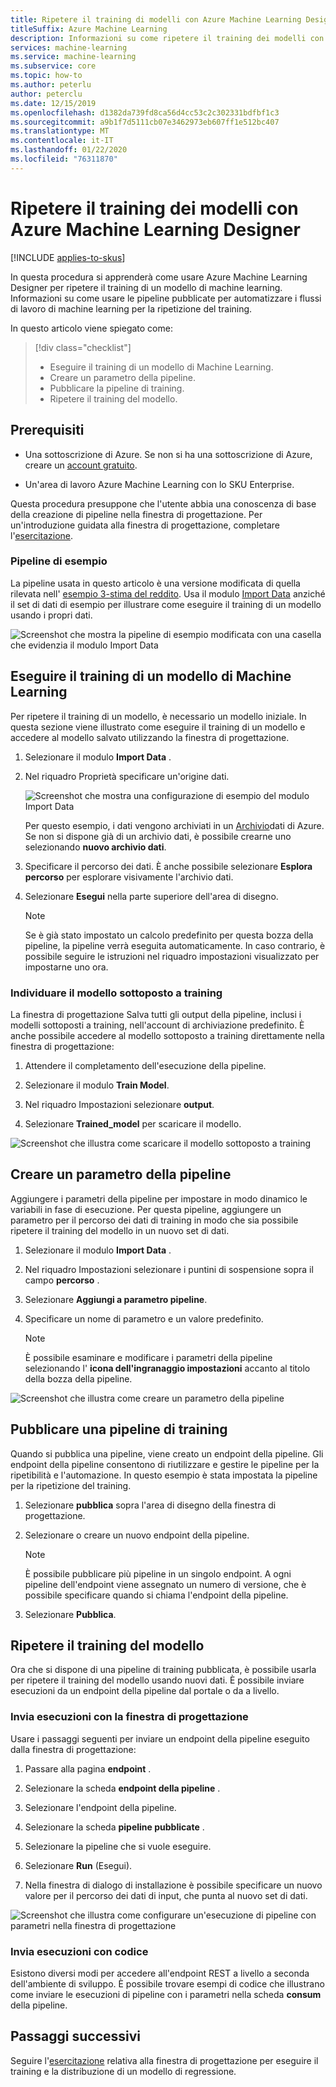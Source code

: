 ```yaml
---
title: Ripetere il training di modelli con Azure Machine Learning Designer
titleSuffix: Azure Machine Learning
description: Informazioni su come ripetere il training dei modelli con le pipeline pubblicate in Azure Machine Learning Designer.
services: machine-learning
ms.service: machine-learning
ms.subservice: core
ms.topic: how-to
ms.author: peterlu
author: peterclu
ms.date: 12/15/2019
ms.openlocfilehash: d1382da739fd8ca56d4cc53c2c302331bdfbf1c3
ms.sourcegitcommit: a9b1f7d5111cb07e3462973eb607ff1e512bc407
ms.translationtype: MT
ms.contentlocale: it-IT
ms.lasthandoff: 01/22/2020
ms.locfileid: "76311870"
---
```

# <a name="retrain-models-with-azure-machine-learning-designer"></a>Ripetere il training dei modelli con Azure Machine Learning Designer
[!INCLUDE [applies-to-skus](../../includes/aml-applies-to-basic-enterprise-sku.md)]

In questa procedura si apprenderà come usare Azure Machine Learning Designer per ripetere il training di un modello di machine learning. Informazioni su come usare le pipeline pubblicate per automatizzare i flussi di lavoro di machine learning per la ripetizione del training.

In questo articolo viene spiegato come:

> [!div class="checklist"]
> * Eseguire il training di un modello di Machine Learning.
> * Creare un parametro della pipeline.
> * Pubblicare la pipeline di training.
> * Ripetere il training del modello.

## <a name="prerequisites"></a>Prerequisiti

* Una sottoscrizione di Azure. Se non si ha una sottoscrizione di Azure, creare un [account gratuito](https://aka.ms/AMLFree).

* Un'area di lavoro Azure Machine Learning con lo SKU Enterprise.

Questa procedura presuppone che l'utente abbia una conoscenza di base della creazione di pipeline nella finestra di progettazione. Per un'introduzione guidata alla finestra di progettazione, completare l'[esercitazione](tutorial-designer-automobile-price-train-score.md). 

### <a name="sample-pipeline"></a>Pipeline di esempio

La pipeline usata in questo articolo è una versione modificata di quella rilevata nell' [esempio 3-stima del reddito](how-to-designer-sample-classification-predict-income.md). Usa il modulo [Import Data](algorithm-module-reference/import-data.md) anziché il set di dati di esempio per illustrare come eseguire il training di un modello usando i propri dati.

![Screenshot che mostra la pipeline di esempio modificata con una casella che evidenzia il modulo Import Data](./media/how-to-retrain-designer/modified-sample-pipeline.png)

## <a name="train-a-machine-learning-model"></a>Eseguire il training di un modello di Machine Learning

Per ripetere il training di un modello, è necessario un modello iniziale. In questa sezione viene illustrato come eseguire il training di un modello e accedere al modello salvato utilizzando la finestra di progettazione.

1. Selezionare il modulo **Import Data** .
1. Nel riquadro Proprietà specificare un'origine dati.

    ![Screenshot che mostra una configurazione di esempio del modulo Import Data](./media/how-to-retrain-designer/import-data-settings.png)

    Per questo esempio, i dati vengono archiviati in un [Archivio](how-to-access-data.md)dati di Azure. Se non si dispone già di un archivio dati, è possibile crearne uno selezionando **nuovo archivio dati**.

1. Specificare il percorso dei dati. È anche possibile selezionare **Esplora percorso** per esplorare visivamente l'archivio dati. 

1. Selezionare **Esegui** nella parte superiore dell'area di disegno.
    
    > [!NOTE]
    > Se è già stato impostato un calcolo predefinito per questa bozza della pipeline, la pipeline verrà eseguita automaticamente. In caso contrario, è possibile seguire le istruzioni nel riquadro impostazioni visualizzato per impostarne uno ora.

### <a name="locate-your-trained-model"></a>Individuare il modello sottoposto a training

La finestra di progettazione Salva tutti gli output della pipeline, inclusi i modelli sottoposti a training, nell'account di archiviazione predefinito. È anche possibile accedere al modello sottoposto a training direttamente nella finestra di progettazione:

1. Attendere il completamento dell'esecuzione della pipeline.

1. Selezionare il modulo **Train Model**.

1. Nel riquadro Impostazioni selezionare **output**.

1. Selezionare **Trained_model** per scaricare il modello.

![Screenshot che illustra come scaricare il modello sottoposto a training](./media/how-to-retrain-designer/download-model.png)

## <a name="create-a-pipeline-parameter"></a>Creare un parametro della pipeline

Aggiungere i parametri della pipeline per impostare in modo dinamico le variabili in fase di esecuzione. Per questa pipeline, aggiungere un parametro per il percorso dei dati di training in modo che sia possibile ripetere il training del modello in un nuovo set di dati.

1. Selezionare il modulo **Import Data** .
1. Nel riquadro Impostazioni selezionare i puntini di sospensione sopra il campo **percorso** .
1. Selezionare **Aggiungi a parametro pipeline**.
1. Specificare un nome di parametro e un valore predefinito.

    > [!NOTE]
    > È possibile esaminare e modificare i parametri della pipeline selezionando l' **icona dell'ingranaggio impostazioni** accanto al titolo della bozza della pipeline. 

![Screenshot che illustra come creare un parametro della pipeline](media/how-to-retrain-designer/add-pipeline-parameter.png)

## <a name="publish-a-training-pipeline"></a>Pubblicare una pipeline di training

Quando si pubblica una pipeline, viene creato un endpoint della pipeline. Gli endpoint della pipeline consentono di riutilizzare e gestire le pipeline per la ripetibilità e l'automazione. In questo esempio è stata impostata la pipeline per la ripetizione del training.

1. Selezionare **pubblica** sopra l'area di disegno della finestra di progettazione.
1. Selezionare o creare un nuovo endpoint della pipeline.

    > [!NOTE]
    > È possibile pubblicare più pipeline in un singolo endpoint. A ogni pipeline dell'endpoint viene assegnato un numero di versione, che è possibile specificare quando si chiama l'endpoint della pipeline.

1. Selezionare **Pubblica**.

## <a name="retrain-your-model"></a>Ripetere il training del modello

Ora che si dispone di una pipeline di training pubblicata, è possibile usarla per ripetere il training del modello usando nuovi dati. È possibile inviare esecuzioni da un endpoint della pipeline dal portale o da a livello.

### <a name="submit-runs-with-the-designer"></a>Invia esecuzioni con la finestra di progettazione

Usare i passaggi seguenti per inviare un endpoint della pipeline eseguito dalla finestra di progettazione:

1. Passare alla pagina **endpoint** .

1. Selezionare la scheda **endpoint della pipeline** .

1. Selezionare l'endpoint della pipeline.

1. Selezionare la scheda **pipeline pubblicate** .

1. Selezionare la pipeline che si vuole eseguire.

1. Selezionare **Run** (Esegui).

1. Nella finestra di dialogo di installazione è possibile specificare un nuovo valore per il percorso dei dati di input, che punta al nuovo set di dati.

![Screenshot che illustra come configurare un'esecuzione di pipeline con parametri nella finestra di progettazione](./media/how-to-retrain-designer/published-pipeline-run.png)

### <a name="submit-runs-with-code"></a>Invia esecuzioni con codice

Esistono diversi modi per accedere all'endpoint REST a livello a seconda dell'ambiente di sviluppo. È possibile trovare esempi di codice che illustrano come inviare le esecuzioni di pipeline con i parametri nella scheda **consum** della pipeline.

## <a name="next-steps"></a>Passaggi successivi

Seguire l'[esercitazione](tutorial-designer-automobile-price-train-score.md) relativa alla finestra di progettazione per eseguire il training e la distribuzione di un modello di regressione.
